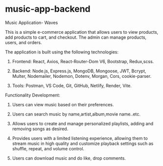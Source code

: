 # music-app-backend

Music Application- Waves

This is a simple e-commerce application that allows users to view products, add products to cart, and checkout. The admin can manage products, users, and orders.

The application is built using the following technologies:

1. Frontend: React, Axios, React-Router-Dom V6, Bootstrap, Redux,scss.

2. Backend: Node.js, Express.js, MongoDB, Mongoose, JWT, Bcrypt, Multer, Nodemailer, Nodemon, Dotenv, Morgan, Cors, cookie-parser.

3. Tools: Postman, VS Code, Git, GitHub, Netlify, Render, Vite.


Functionality Development:

1. Users can view music based on their preferences.

2. Users can search music by name,artist,album,movie name..etc.

3. Allows users to create and manage personalized playlists, adding and removing songs as desired.

4. Provides users with a limited listening experience, allowing them to stream music in high quality and customize playback settings such as shuffle, repeat, and volume control. 
5. Users can download music and do like, drop comments.